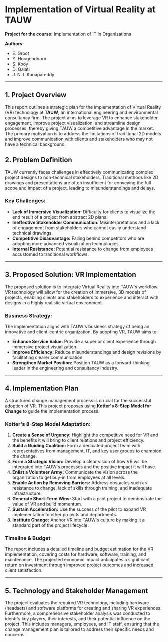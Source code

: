 # Implementation of Virtual Reality at TAUW

**Project for the course:** Implementation of IT in Organizations

**Authors:**
* E. Groot
* Y. Hoogendoorn
* S. Kooy
* D. Galati
* J. N. I. Kunapareddy

---

## 1. Project Overview

This report outlines a strategic plan for the implementation of Virtual Reality (VR) technology at **TAUW**, an international engineering and environmental consultancy firm. The project aims to leverage VR to enhance stakeholder engagement, improve project visualization, and streamline design processes, thereby giving TAUW a competitive advantage in the market. The primary motivation is to address the limitations of traditional 2D models and improve communication with clients and stakeholders who may not have a technical background.

## 2. Problem Definition

TAUW currently faces challenges in effectively communicating complex project designs to non-technical stakeholders. Traditional methods like 2D drawings and presentations are often insufficient for conveying the full scope and impact of a project, leading to misunderstandings and delays.

### Key Challenges:
* **Lack of Immersive Visualization:** Difficulty for clients to visualize the end result of a project from abstract 2D plans.
* **Ineffective Stakeholder Communication:** Misinterpretations and a lack of engagement from stakeholders who cannot easily understand technical drawings.
* **Competitive Disadvantage:** Falling behind competitors who are adopting more advanced visualization technologies.
* **Internal Resistance:** Potential resistance to change from employees accustomed to traditional workflows.

---

## 3. Proposed Solution: VR Implementation

The proposed solution is to integrate Virtual Reality into TAUW's workflow. VR technology will allow for the creation of immersive, 3D models of projects, enabling clients and stakeholders to experience and interact with designs in a highly realistic virtual environment.

### Business Strategy:
The implementation aligns with TAUW's business strategy of being an innovative and client-centric organization. By adopting VR, TAUW aims to:
* **Enhance Service Value:** Provide a superior client experience through immersive project visualization.
* **Improve Efficiency:** Reduce misunderstandings and design revisions by facilitating clearer communication.
* **Strengthen Market Position:** Position TAUW as a forward-thinking leader in the engineering and consultancy industry.

---

## 4. Implementation Plan

A structured change management process is crucial for the successful adoption of VR. This project proposes using **Kotter's 8-Step Model for Change** to guide the implementation process.

### Kotter's 8-Step Model Adaptation:

1.  **Create a Sense of Urgency:** Highlight the competitive need for VR and the benefits it will bring to client relations and project efficiency.
2.  **Build a Guiding Coalition:** Form a dedicated project team with representatives from management, IT, and key user groups to champion the change.
3.  **Form a Strategic Vision:** Develop a clear vision of how VR will be integrated into TAUW's processes and the positive impact it will have.
4.  **Enlist a Volunteer Army:** Communicate the vision across the organization to get buy-in from employees at all levels.
5.  **Enable Action by Removing Barriers:** Address obstacles such as resistance to change, lack of skills through training, and inadequate infrastructure.
6.  **Generate Short-Term Wins:** Start with a pilot project to demonstrate the value of VR and build momentum.
7.  **Sustain Acceleration:** Use the success of the pilot to expand VR implementation to other projects and departments.
8.  **Institute Change:** Anchor VR into TAUW's culture by making it a standard part of the project lifecycle.

### Timeline & Budget
The report includes a detailed timeline and budget estimation for the VR implementation, covering costs for hardware, software, training, and maintenance. The projected economic impact anticipates a significant return on investment through improved project outcomes and increased client satisfaction.

---

## 5. Technology and Stakeholder Management

The project evaluates the required VR technology, including hardware (headsets) and software platforms for creating and sharing VR experiences. Furthermore, a comprehensive stakeholder analysis was conducted to identify key players, their interests, and their potential influence on the project. This includes managers, employees, and IT staff, ensuring that the change management plan is tailored to address their specific needs and concerns.
